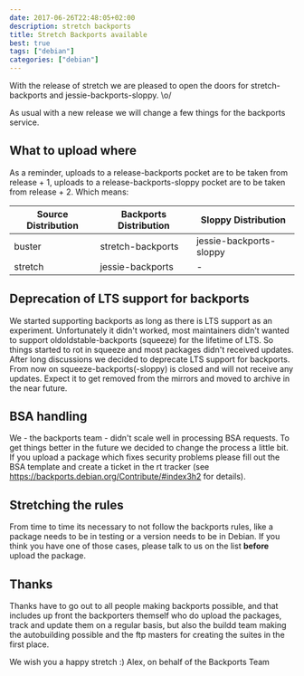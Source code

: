 ```yaml
---
date: 2017-06-26T22:48:05+02:00
description: stretch backports
title: Stretch Backports available
best: true
tags: ["debian"]
categories: ["debian"]
---
```


 With the release of stretch we are pleased to open the doors
for stretch-backports and jessie-backports-sloppy. \o/

As usual with a new release we will change a few things for 
the backports service. 

## What to upload where ##

 As a reminder, uploads to a release-backports pocket are to be taken
from release + 1, uploads to a release-backports-sloppy pocket are to be
taken from release + 2.  Which means:

 Source Distribution | Backports Distribution | Sloppy Distribution
---------------------|------------------------|------------------------
 buster             | stretch-backports       | jessie-backports-sloppy
 stretch            | jessie-backports        | - 

## Deprecation of LTS support for backports ##

We started supporting backports as long as there is LTS support as an 
experiment. Unfortunately it didn't worked, most maintainers didn't 
wanted to support oldoldstable-backports (squeeze) for the lifetime
of LTS. So things started to rot in squeeze and most packages didn't
received updates. After long discussions we decided to deprecate LTS 
support for backports. From now on squeeze-backports(-sloppy) is closed
and will not receive any updates. Expect it to get removed from the
mirrors and moved to archive in the near future.

## BSA handling ##

We - the backports team - didn't scale well in processing BSA requests.
To get things better in the future we decided to change the process a
little bit. If you upload a package which fixes security problems
please fill out the BSA template and create a ticket in the rt tracker
(see https://backports.debian.org/Contribute/#index3h2 for details).

## Stretching the rules ##

From time to time its necessary to not follow the backports rules, like
a package needs to be in testing or a version needs to be in Debian. 
If you think you have one of those cases, please talk to us on the list **before** upload the package.

## Thanks ##

 Thanks have to go out to all people making backports possible, and that
includes up front the backporters themself who do upload the packages,
track and update them on a regular basis, but also the buildd team
making the autobuilding possible and the ftp masters for creating the
suites in the first place.

 We wish you a happy stretch :)
Alex, on behalf of the Backports Team
